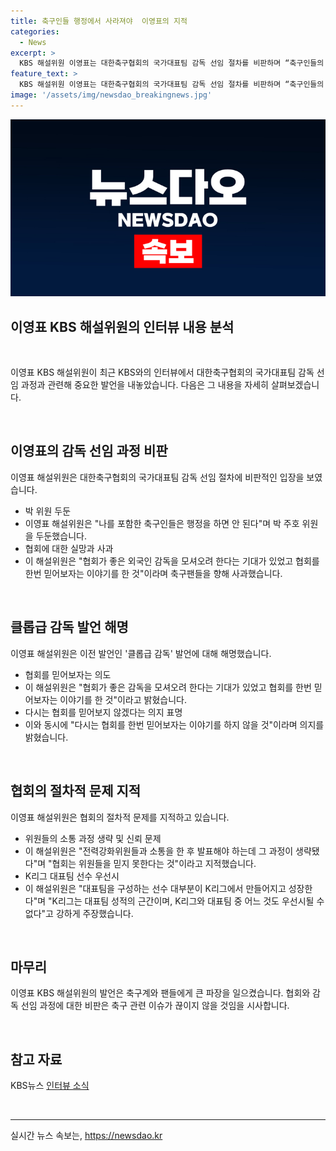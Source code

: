 ```yaml
---
title: 축구인들 행정에서 사라져야  이영표의 지적
categories:
  - News
excerpt: >
  KBS 해설위원 이영표는 대한축구협회의 국가대표팀 감독 선임 절차를 비판하며 “축구인들의 한계를 보는 것 같다”고 언급했다. 그는 협회가 외국 감독과의 접촉을 믿었지만 실망했으며, 특히 홍 감독의 선임 과정에 대한 내부 정보를 알지 못했던 전력강화위원회에 대해 비판했다. 또한 K리그와 대표팀의 우선순위 문제도 지적하며 협회의 결정에 대한 강력한 비판을 펼쳤다.
feature_text: >
  KBS 해설위원 이영표는 대한축구협회의 국가대표팀 감독 선임 절차를 비판하며 “축구인들의 한계를 보는 것 같다”고 언급했다. 그는 협회가 외국 감독과의 접촉을 믿었지만 실망했으며, 특히 홍 감독의 선임 과정에 대한 내부 정보를 알지 못했던 전력강화위원회에 대해 비판했다. 또한 K리그와 대표팀의 우선순위 문제도 지적하며 협회의 결정에 대한 강력한 비판을 펼쳤다.
image: '/assets/img/newsdao_breakingnews.jpg'
---
```


<p><img src="/assets/img/newsdao_breakingnews.jpg" alt="cryptoinkorea 속보" /></p>

<h2 data-ke-size="size26">이영표 KBS 해설위원의 인터뷰 내용 분석</h2>

<p data-ke-size="size16">&nbsp;</p>

<p>이영표 KBS 해설위원이 최근 KBS와의 인터뷰에서 대한축구협회의 국가대표팀 감독 선임 과정과 관련해 중요한 발언을 내놓았습니다. 다음은 그 내용을 자세히 살펴보겠습니다.</p>

<p data-ke-size="size16">&nbsp;</p>

<h2 data-ke-size="size26">이영표의 감독 선임 과정 비판</h2>

<p data-ke-size="size16">이영표 해설위원은 대한축구협회의 국가대표팀 감독 선임 절차에 비판적인 입장을 보였습니다.</p>

<ul>
<li>박 위원 두둔</li>
<li>이영표 해설위원은 "나를 포함한 축구인들은 행정을 하면 안 된다"며 박 주호 위원을 두둔했습니다.</li>
<li>협회에 대한 실망과 사과</li>
<li>이 해설위원은 "협회가 좋은 외국인 감독을 모셔오려 한다는 기대가 있었고 협회를 한번 믿어보자는 이야기를 한 것"이라며 축구팬들을 향해 사과했습니다.</li>
</ul>

<p data-ke-size="size16">&nbsp;</p>

<h2 data-ke-size="size26">클롭급 감독 발언 해명</h2>

<p data-ke-size="size16">이영표 해설위원은 이전 발언인 '클롭급 감독' 발언에 대해 해명했습니다.</p>

<ul>
<li>협회를 믿어보자는 의도</li>
<li>이 해설위원은 "협회가 좋은 감독을 모셔오려 한다는 기대가 있었고 협회를 한번 믿어보자는 이야기를 한 것"이라고 밝혔습니다.</li>
<li>다시는 협회를 믿어보지 않겠다는 의지 표명</li>
<li>이와 동시에 "다시는 협회를 한번 믿어보자는 이야기를 하지 않을 것"이라며 의지를 밝혔습니다.</li>
</ul>

<p data-ke-size="size16">&nbsp;</p>

<h2 data-ke-size="size26">협회의 절차적 문제 지적</h2>

<p data-ke-size="size16">이영표 해설위원은 협회의 절차적 문제를 지적하고 있습니다.</p>

<ul>
<li>위원들의 소통 과정 생략 및 신뢰 문제</li>
<li>이 해설위원은 "전력강화위원들과 소통을 한 후 발표해야 하는데 그 과정이 생략됐다"며 "협회는 위원들을 믿지 못한다는 것"이라고 지적했습니다.</li>
<li>K리그 대표팀 선수 우선시</li>
<li>이 해설위원은 "대표팀을 구성하는 선수 대부분이 K리그에서 만들어지고 성장한다"며 "K리그는 대표팀 성적의 근간이며, K리그와 대표팀 중 어느 것도 우선시될 수 없다"고 강하게 주장했습니다.</li>
</ul>

<p data-ke-size="size16">&nbsp;</p>

<h2 data-ke-size="size26">마무리</h2>

<p data-ke-size="size16">이영표 KBS 해설위원의 발언은 축구계와 팬들에게 큰 파장을 일으켰습니다. 협회와 감독 선임 과정에 대한 비판은 축구 관련 이슈가 끊이지 않을 것임을 시사합니다.</p>

<p data-ke-size="size16">&nbsp;</p>

<h2 data-ke-size="size26">참고 자료</h2>

<p data-ke-size="size16">KBS뉴스 <a href="https://news.kbs.co.kr/news/view.do?ncd=5315533&amp;ref=A">인터뷰 소식</a></p>

<p data-ke-size="size16">&nbsp;</p>

<hr>
실시간 뉴스 속보는, <a href="https://newsdao.kr" rel="dofollow">https://newsdao.kr</a>


